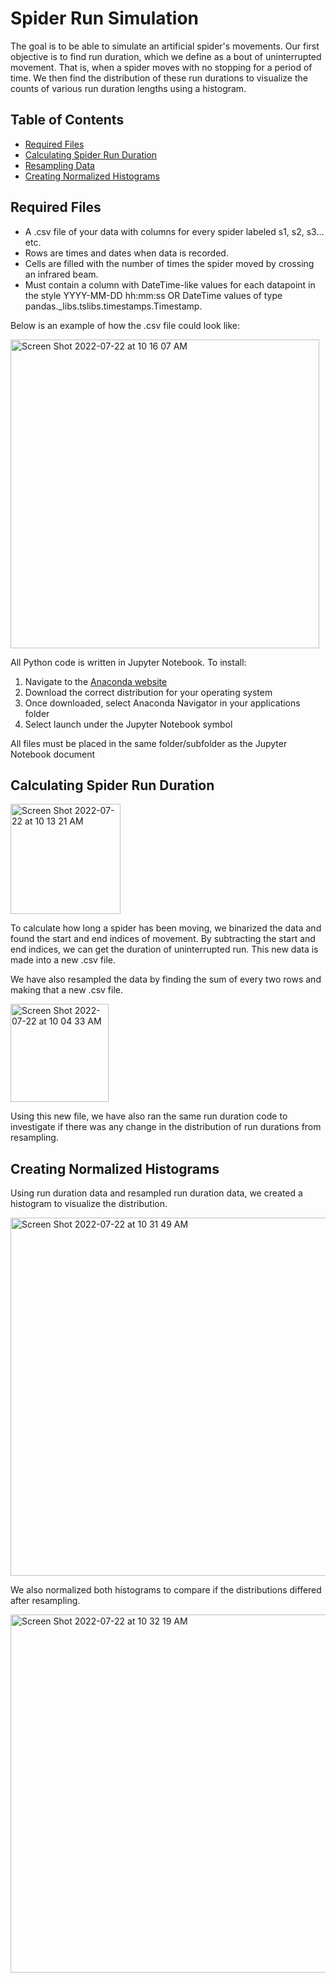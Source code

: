 # Spider Run Simulation

The goal is to be able to simulate an artificial spider's movements. Our first objective is to find run duration, which we define as a bout of uninterrupted movement. That is, when a spider moves with no stopping for a period of time. We then find the distribution of these run durations to visualize the counts of various run duration lengths using a histogram. 

## Table of Contents

- [Required Files](https://github.com/Toporikova-Lab/Spider-Circadian-Activity/blob/main/Spider%20runs%20simulation/README.md#required-files)
- [Calculating Spider Run Duration](https://github.com/Toporikova-Lab/Spider-Circadian-Activity/blob/main/Spider%20runs%20simulation/README.md#calculating-spider-run-duration)
- [Resampling Data](https://github.com/Toporikova-Lab/Spider-Circadian-Activity/blob/main/Spider%20runs%20simulation/README.md#resampling-data)
- [Creating Normalized Histograms](https://github.com/Toporikova-Lab/Spider-Circadian-Activity/blob/main/Spider%20runs%20simulation/README.md#creating-normalized-histograms)

## Required Files

- A .csv file of your data with columns for every spider labeled s1, s2, s3... etc. 
- Rows are times and dates when data is recorded. 
- Cells are filled with the number of times the spider moved by crossing an infrared beam. 
- Must contain a column with DateTime-like values for each datapoint in the style YYYY-MM-DD hh:mm:ss OR DateTime values of type pandas._libs.tslibs.timestamps.Timestamp. 

Below is an example of how the .csv file could look like:

<img width="494" alt="Screen Shot 2022-07-22 at 10 16 07 AM" src="https://user-images.githubusercontent.com/67922568/180458344-f9b3f88d-b477-416b-aa1e-5417a946537f.png">

All Python code is written in Jupyter Notebook. To install:
  1. Navigate to the [Anaconda website](https://www.anaconda.com/products/distribution)
  2. Download the correct distribution for your operating system
  3. Once downloaded, select Anaconda Navigator in your applications folder
  4. Select launch under the Jupyter Notebook symbol
  
All files must be placed in the same folder/subfolder as the Jupyter Notebook document

## Calculating Spider Run Duration

<img width="176" alt="Screen Shot 2022-07-22 at 10 13 21 AM" src="https://user-images.githubusercontent.com/67922568/180457786-8d81a053-c50f-40f2-90b2-d4c60d172dbf.png">

To calculate how long a spider has been moving, we binarized the data and found the start and end indices of movement. By subtracting the start and end indices, we can get the duration of uninterrupted run. This new data is made into a new .csv file.

We have also resampled the data by finding the sum of every two rows and making that a new .csv file.

<img width="157" alt="Screen Shot 2022-07-22 at 10 04 33 AM" src="https://user-images.githubusercontent.com/67922568/180456106-624c9501-5d8b-4062-8b18-93e777452920.png">

Using this new file, we have also ran the same run duration code to investigate if there was any change in the distribution of run durations from resampling.

## Creating Normalized Histograms

Using run duration data and resampled run duration data, we created a histogram to visualize the distribution.

<img width="573" alt="Screen Shot 2022-07-22 at 10 31 49 AM" src="https://user-images.githubusercontent.com/67922568/180461554-91dda34d-6656-43cb-908a-ad1282487db5.png">

We also normalized both histograms to compare if the distributions differed after resampling.

<img width="573" alt="Screen Shot 2022-07-22 at 10 32 19 AM" src="https://user-images.githubusercontent.com/67922568/180461677-1df6f653-d6a3-40ef-abd4-d8b371fc5512.png">
